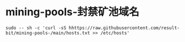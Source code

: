 # mining-pools-封禁矿池域名

```
sudo -- sh -c 'curl -sS hhttps://raw.githubusercontent.com/result-bit/mining-pools-/main/hosts.txt >> /etc/hosts'
```
